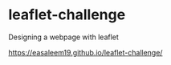 # leaflet-challenge
Designing a webpage with leaflet

https://easaleem19.github.io/leaflet-challenge/
